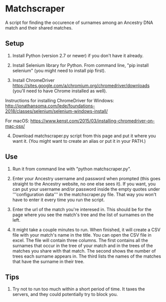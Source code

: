 # Matchscraper

A script for finding the occurence of surnames among an Ancestry DNA match and their shared matches.

## Setup

1. Install Python (version 2.7 or newer) if you don't have it already.

2. Install Selenium library for Python. From command line, "pip install selenium" (you might need to install pip first).

3. Install ChromeDriver https://sites.google.com/a/chromium.org/chromedriver/downloads 
(you'll need to have Chrome installed as well). 

Instructions for installing ChromeDriver for Windows:
http://jonathansoma.com/lede/foundations-2018/classes/selenium/selenium-windows-install/

For macOS:
https://www.kenst.com/2015/03/installing-chromedriver-on-mac-osx/

4. Download matchscraper.py script from this page and put it where you want it. (You might want to create an alias or put it in your PATH.)

## Use

1. Run it from command line with "python matchscraper.py". 

2. Enter your Ancestry username and password when prompted (this goes straight to the Ancestry website, no one else sees it). 
If you want, you can put your username and/or password inside the empty quotes under '''configuration data''' in the 
matchscraper.py file. That way you won't have to enter it every time you run the script. 

3. Enter the url of the match you're interesed in. This should be for the page where you see the match's tree and the list of surnames on the left.

4. It might take a couple minutes to run. When finished, it will create a CSV file with your match's name in the title. You can open the CSV file in excel. The file will contain three columns. The first contains all the surnames that occur in the tree of your match and in the trees of the matches you share with that match. The second shows the number of trees each surname appears in. The third lists the names of the matches that have the surname in their tree. 

## Tips

1. Try not to run too much within a short period of time. It taxes the servers, and they could potentially try to block you.
